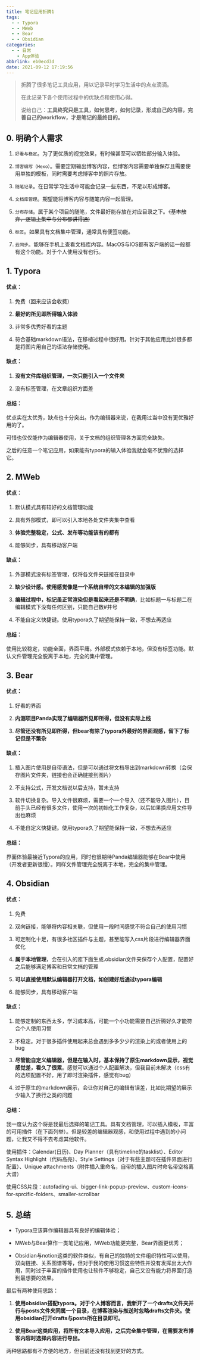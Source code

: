 ```yaml
---
title: 笔记应用折腾1
tags:
  - - Typora
  - - MWeb
  - - Bear
  - - Obsidian
categories:
  - - 日常
    - App体验
abbrlink: eb0ecd3d
date: 2021-09-12 17:19:56
---
```

> 折腾了很多笔记工具应用，用以记录平时学习生活中的点点滴滴。
> 
> 在此记录下各个使用过程中的优缺点和使用心得。
> 
> 说给自己：**工具终究只是工具，如何思考，如何记录，形成自己的内容，完善自己的workflow，才是笔记的最终目的。**

## 0. 明确个人需求

1.  `好看与稳定`。为了更优质的视觉效果，有时候甚至可以牺牲部分输入体验。
    
2.  `博客编写（Hexo）`。需要定期输出博客内容，但博客内容需要单独保存且需要使用单独的模板，同时需要考虑博客中的照片存放。
    
3.  `随笔记录`。在日常学习生活中可能会记录一些东西，不足以形成博客。
    
4.  `文档库管理`。期望能将博客内容与随笔内容一起管理。
    
5.  `分布存储`。属于某个项目的随笔，文件最好能存放在对应目录之下。~~（基本放弃，逻辑上集中与分布都讲得通)~~
    
6.  `标签`。如果具有文档集中管理，通常具有便签功能。
    
7.  `云同步`。能够在手机上查看文档库内容。MacOS与IOS都有客户端的话一般都有这个功能。对于个人使用没有也行。
    

## 1. Typora

#### 优点：

1.  免费（回来应该会收费）
    
2.  **最好的所见即所得输入体验**
    
3.  非常多优秀好看的主题
    
4.  符合基础markdown语法，在移植过程中很好用。针对于其他应用比如很多都是将图片用自己的语法存储使用。
    

#### 缺点：

1.  **没有文件库组织管理，一次只能引入一个文件夹**
    
2.  没有标签管理，在文章组织方面差
    

#### 总结：

优点实在太优秀，缺点也十分突出。作为编辑器来说，在我用过当中没有更优雅好用的了。

可惜也仅仅能作为编辑器使用，关于文档的组织管理各方面完全缺失。

之后的任意一个笔记应用，如果能有typora的输入体验我就会毫不犹豫的选择它。

## 2. MWeb

#### 优点：

1.  默认模式具有较好的文档管理功能
    
2.  具有外部模式，即可以引入本地各处文件夹集中查看
    
3.  **体验完整稳定，公式、发布等功能该有的都有**
    
4.  能够同步，具有移动客户端
    

#### 缺点：

1.  外部模式没有标签管理，仅将各文件夹链接在目录中
    
2.  **缺少设计感。使用感觉像是一个系统自带的文本编辑的加强版**
    
3.  **编辑过程中，标记虽正常渲染但是看起来还是不明确**，比如标题一与标题二在编辑模式下没有任何区别，只能自己数#井号
    
4.  不能自定义快捷键。使用typora久了期望能保持一致，不想去再适应
    

#### 总结：

使用比较稳定，功能全面，界面平庸。外部模式依赖于本地，但没有标签功能。默认文件管理完全脱离于本地，完全的集中管理。

## 3. Bear

#### 优点：

1.  好看的界面
    
2.  **内测项目Panda实现了编辑器所见即所得，但没有实际上线**
    
3.  **尽管还没有所见即所得，但bear有除了typora外最好的界面观感，留下了标记但是不繁杂**
    

#### 缺点：

1.  插入图片使用是自带语法，但是可以通过将文档导出到markdown转换（会保存图片文件夹，链接也会正确链接到图片）
    
2.  不支持公式，开发文档说以后支持，暂未支持
    
3.  软件切换复杂。导入文件很麻烦，需要一个一个导入（还不能导入图片），目前手头已经有很多文件，使用一次的初始化工作复杂，以后如果换应用文件导出也麻烦
    
4.  不能自定义快捷键。使用typora久了期望能保持一致，不想去再适应
    

#### 总结：

界面体验最接近Typora的应用，同时也很期待Panda编辑器能够在Bear中使用（开发者更新很慢）。同样文件管理完全脱离于本地，完全的集中管理。

## 4. Obsidian

#### 优点：

1.  免费
    
2.  双向链接，能够将内容相关联，但使用一段时间感觉不符合自己的使用习惯
    
3.  可定制化十足，有很多社区插件与主题，甚至能写入css片段进行编辑器界面优化
    
4.  **属于本地管理**，会在引入的库下面生成.obsidian文件夹保存个人配置，配置好之后能够满足博客和日常文档的管理
    
5.  **可以直接使用默认编辑器打开文档，如创建好后通过typora编辑**
    
6.  能够同步，具有移动客户端
    

#### 缺点：

1.  能够定制的东西太多，学习成本高，可能一个小功能需要自己折腾好久才能符合个人使用习惯
    
2.  不稳定。对于很多插件使用起来总会遇到多多少少的渲染上的或者使用上的bug
    
3.  **尽管能自定义编辑器，但是在输入时，基本保持了原生markdown显示，视觉感觉差，看久了很累**。感觉可以通过个人配置解决，但我目前未解决（css有的选项配置不好，用了即时渲染插件，感觉有bug）
    
4.  过于原生的markdown展示，会让你对自己的编辑有误差，比如比期望的展示少输入了换行之类的问题
    

#### 总结：

我一度认为这个将是我最后选择的笔记工具。具有文档管理，可以插入模板，丰富的可用插件（在下面列举）。但是较差的编辑器观感，和使用过程中遇到的小问题，让我又不得不去考虑其他软件。

使用插件：Calendar(日历)、Day Planner（具有timeline的tasklist）、Editor Syntax Highlight（代码高亮）、Style Settings（对于有些主题可在插件界面进行配置）、Unique attachments（附件插入重命名，自带的插入图片时命名带空格离大谱）

使用CSS片段：autofading-ui、bigger-link-popup-preview、custom-icons-for-sprcific-folders、smaller-scrollbar

## 5. 总结

-   Typora应该算作编辑器具有良好的编辑体验；
    
-   MWeb与Bear算作一类笔记应用，MWeb功能更完整，Bear界面更优秀；
    
-   Obsidian与notion这类的软件类似，有自己的独特的文件组织特性可以使用，双向链接、关系图谱等等，但对于我的使用习惯这些特性并没有发挥出太大作用，同时过于丰富的插件使用也让软件不够稳定，自己又没有能力将界面打造到最想要的效果。
    

最后有两种使用思路：

1.  **使用obsidian搭配typora。对于个人博客而言，我新开了一个drafts文件夹并行与posts文件夹同属一个目录，在博客渲染与推送时忽略drafts文件夹。使用obsidian打开drafts与posts所在目录即可。**
    
2.  **使用Bear这类应用，将所有文本导入应用，之后完全集中管理，在需要发布博客内容时选择内容进行导出。**
    

两种思路都有不方便的地方，但目前还没有找到更好的方式。